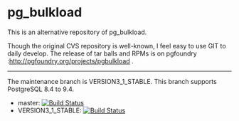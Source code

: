 pg_bulkload
===========

This is an alternative repository of pg_bulkload.

Though the original CVS repository  is well-known, I feel easy to use GIT to daily develop.
The release of tar balls and RPMs is on pgfoundry :http://pgfoundry.org/projects/pgbulkload .

-----------
The maintenance branch is VERSION3_1_STABLE. This branch supports PostgreSQL 8.4 to 9.4.
* master: [![Build Status](https://travis-ci.org/bwtakacy/pg_bulkload.svg?branch=master)](https://travis-ci.org/bwtakacy/pg_bulkload)
* VERSION3_1_STABLE: [![Build Status](https://travis-ci.org/bwtakacy/pg_bulkload.svg?branch=VERSION3_1_STABLE)](https://travis-ci.org/bwtakacy/pg_bulkload)





